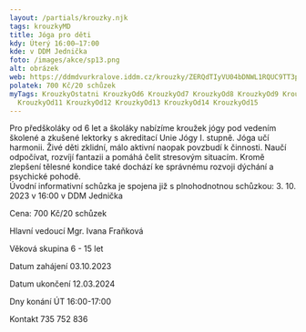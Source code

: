 ```yaml
---
layout: /partials/krouzky.njk
tags: krouzkyMD
title: Jóga pro děti
kdy: Úterý 16:00–17:00
kde: v DDM Jednička
foto: /images/akce/sp13.png
alt: obrázek
web: https://ddmdvurkralove.iddm.cz/krouzky/ZERQdTIyVU04bDNWL1RQUC9TT3pRSnJsVTgxYldhb1N1NDk0bUN1S3VFMD0=
polatek: 700 Kč/20 schůzek
myTags: KrouzkyOstatni KrouzkyOd6 KrouzkyOd7 KrouzkyOd8 KrouzkyOd9 KrouzkyOd10
  KrouzkyOd11 KrouzkyOd12 KrouzkyOd13 KrouzkyOd14 KrouzkyOd15
---
```

Pro předškoláky od 6 let a školáky nabízíme kroužek jógy pod vedením školené a zkušené lektorky s akreditací Unie Jógy I. stupně. Jóga učí harmonii. Živé děti zklidní, málo aktivní naopak povzbudí k činnosti. Naučí odpočívat, rozvíjí fantazii a pomáhá čelit stresovým situacím. Kromě zlepšení tělesné kondice také dochází ke správnému rozvoji dýchání a psychické pohodě.\
Úvodní informativní schůzka je spojena již s plnohodnotnou schůzkou: 3. 10. 2023 v 16:00 v DDM Jednička

Cena: 700 Kč/20 schůzek

Hlavní vedoucí Mgr. Ivana Fraňková

Věková skupina 6 - 15 let

Datum zahájení 03.10.2023

Datum ukončení 12.03.2024

Dny konání ÚT 16:00-17:00

Kontakt 735 752 836